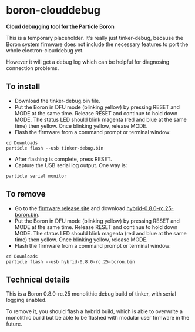 # boron-clouddebug

**Cloud debugging tool for the Particle Boron**

This is a temporary placeholder. It's really just tinker-debug, because the Boron system firmware does not include the necessary features to port the whole electron-clouddebug yet.

However it will get a debug log which can be helpful for diagnosing connection problems.

## To install

- Download the tinker-debug.bin file.
- Put the Boron in DFU mode (blinking yellow) by pressing RESET and MODE at the same time. Release RESET and continue to hold down MODE. The status LED should blink magenta (red and blue at the same time) then yellow. Once blinking yellow, release MODE.
- Flash the firmware from a command prompt or terminal window:

```
cd Downloads
particle flash --usb tinker-debug.bin
```

- After flashing is complete, press RESET.
- Capture the USB serial log output. One way is:

```
particle serial monitor
```

## To remove

- Go to the [firmware release site](https://github.com/particle-iot/firmware/releases/tag/v0.8.0-rc.25-mesh) and download [hybrid-0.8.0-rc.25-boron.bin](https://github.com/particle-iot/firmware/releases/download/v0.8.0-rc.25-mesh/hybrid-0.8.0-rc.25-boron.bin).
- Put the Boron in DFU mode (blinking yellow) by pressing RESET and MODE at the same time. Release RESET and continue to hold down MODE. The status LED should blink magenta (red and blue at the same time) then yellow. Once blinking yellow, release MODE.
- Flash the firmware from a command prompt or terminal window:

```
cd Downloads
particle flash --usb hybrid-0.8.0-rc.25-boron.bin
```

## Technical details

This is a Boron 0.8.0-rc.25 monolithic debug build of tinker, with serial logging enabled. 

To remove it, you should flash a hybrid build, which is able to overwrite a monolithic build but be able to be flashed with modular user firmware in the future.
